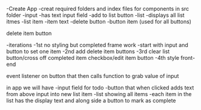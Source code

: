 -Create App 
-creat required folders and index files for components in src folder 
    -input 
        -has text input field 
        -add to list button 
    -list 
    -displays all list itmes
    -list item
        -item text 
        -delete button 
    -button item (used for all buttons)

delete item button
    

-iterations 
    -1st no styling but completed frame work 
        -start with input and button to set one item 
    -2nd add delete item buttons
    -3rd clear list button/cross off completed item checkbox/edit item button 
    -4th style front-end

event listener on button that then calls function to grab value of input 

in app we will have 
    -input field for todo 
    -button that when clicked adds text from above input into new list item 
    -list showing all items 
        -each item in the list has the display text and along side a button to mark as complete 